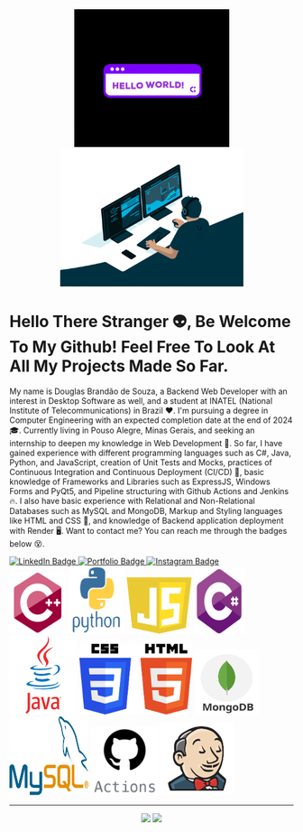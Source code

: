 <div align = "center">
<img src = "giphyhello.gif" width = "275px">
<img src = "giphy.gif" width = "325px">
</div>

# Hello There Stranger 👽, Be Welcome To My Github! Feel Free To Look At All My Projects Made So Far.
My name is Douglas Brandão de Souza, a Backend Web Developer with an interest in Desktop Software as well, and a student at INATEL (National Institute of Telecommunications) in Brazil ❤. I'm pursuing a degree in Computer Engineering with an expected completion date at the end of 2024 🎓. Currently living in Pouso Alegre, Minas Gerais, and seeking an internship to deepen my knowledge in Web Development 👀.
So far, I have gained experience with different programming languages such as C#, Java, Python, and JavaScript, creation of Unit Tests and Mocks, practices of Continuous Integration and Continuous Deployment (CI/CD) 🤖, basic knowledge of Frameworks and Libraries such as ExpressJS, Windows Forms and PyQt5, and Pipeline structuring with Github Actions and Jenkins 🔥. 
I also have basic experience with Relational and Non-Relational Databases such as MySQL and MongoDB, Markup and Styling languages like HTML and CSS 👾, and knowledge of Backend application deployment with Render 🖥️.
Want to contact me? You can reach me through the badges below 😵.

<div>
<a href = "https://www.linkedin.com/in/douglas-brand%C3%A3o-de-souza-88a1b71a2/">
  <img src = "https://img.shields.io/badge/LinkedIn-0077B5?style=for-the-badge&logo=linkedin&logoColor=white" alt = "LinkedIn Badge"/>
</a>
<a href = "https://douglassouza05.github.io/DouglasSouzaPortfolio.github.io/">
  <img src = "https://img.shields.io/badge/website-000000?style=for-the-badge&logo=About.me&logoColor=white" alt = "Portfolio Badge"/>
</a>
<a href = "https://www.instagram.com/douglasbsouza01/">
  <img src = "https://img.shields.io/badge/Instagram-E4405F?style=for-the-badge&logo=instagram&logoColor=white" alt = "Instagram Badge"/>
</a>
</div>

<div> 
<img src = "cplusplus-original.svg" width = "100px" height = "110px">
<img src = "python-original-wordmark.svg" width = "100px" height = "120px">
<img src = "javascript.svg" width = "115px" height = "100px">
<img src = "csharp.svg" width = "90px" height = "115px">
<img src = "java-original-wordmark.svg" width = "120px" height = "140px">
<img src = "Css_Html.svg" width = "200px" height = "125px">
<img src = "MongoDB.svg" width = "115px" height = "115px">
<img src = "mySQL.svg" width = "140px" height = "140px">
<img src = "githubActions.svg" width = "120px" height = "120px">
<img src = "jenkins.svg" width = "130px" height = "130px">
</div>

---

<div align = "center">
<img height = "200cm" src = "https://github-readme-stats.vercel.app/api/top-langs/?username=DouglasSouza05&show_icons=true&theme=chartreuse-dark&count_private=true"/>
<img height = "200cm" src = "https://github-readme-stats.vercel.app/api?username=DouglasSouza05&show_icons=true&theme=chartreuse-dark&count_private=true" />
</div>
